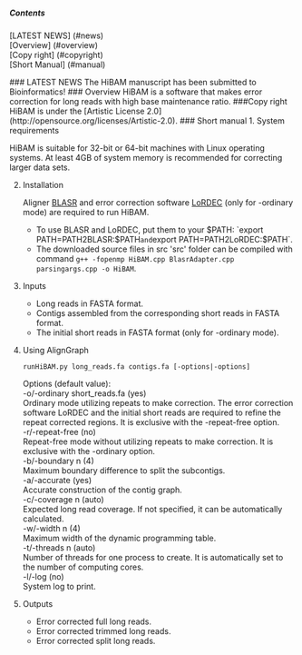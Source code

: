 ##### Contents
[LATEST NEWS] (#news)  
[Overview] (#overview)  
[Copy right] (#copyright)  
[Short Manual] (#manual)  

<a name="news"/>
### LATEST NEWS
The HiBAM manuscript has been submitted to Bioinformatics!

<a name="overview"/>
### Overview
HiBAM is a software that makes error correction for long reads with high base maintenance ratio.

<a name="copyright"/>
###Copy right
HiBAM is under the [Artistic License 2.0](http://opensource.org/licenses/Artistic-2.0).

<a name="manual"/>
### Short manual
1. System requirements

   HiBAM is suitable for 32-bit or 64-bit machines with Linux operating systems. At least 4GB of system memory is recommended for correcting larger data sets.

2. Installation

   Aligner [BLASR](https://github.com/PacificBiosciences/blasr) and error correction software [LoRDEC](http://www.atgc-montpellier.fr/lordec/) (only for -ordinary mode) are required to run HiBAM.
   * To use BLASR and LoRDEC, put them to your $PATH: `export PATH=PATH2BLASR:$PATH` and `export PATH=PATH2LoRDEC:$PATH`.
   * The downloaded source files in src 'src' folder can be compiled with command `g++ -fopenmp HiBAM.cpp BlasrAdapter.cpp parsingargs.cpp -o HiBAM`.

3. Inputs
   * Long reads in FASTA format.
   * Contigs assembled from the corresponding short reads in FASTA format.
   * The initial short reads in FASTA format (only for -ordinary mode).

4. Using AlignGraph

   ```
   runHiBAM.py long_reads.fa contigs.fa [-options|-options]
   ```

   <p>Options (default value):<br>
   -o/-ordinary short_reads.fa (yes)<br>
   Ordinary mode utilizing repeats to make correction. The error correction software LoRDEC and the initial short reads are required to refine the repeat corrected regions. It is exclusive with the -repeat-free option.<br>
   -r/-repeat-free (no)<br>
   Repeat-free mode without utilizing repeats to make correction. It is exclusive with the -ordinary option.<br>
   -b/-boundary n (4)<br>
   Maximum boundary difference to split the subcontigs.<br>
   -a/-accurate (yes)<br>
   Accurate construction of the contig graph.<br>
   -c/-coverage n (auto)<br>
   Expected long read coverage. If not specified, it can be automatically calculated.<br>
   -w/-width n (4)<br>
   Maximum width of the dynamic programming table.<br>
   -t/-threads n (auto)<br>
   Number of threads for one process to create. It is automatically set to the number of computing cores.<br>
   -l/-log (no)<br>
   System log to print.</p>
   
5. Outputs
   * Error corrected full long reads.
   * Error corrected trimmed long reads.
   * Error corrected split long reads.

